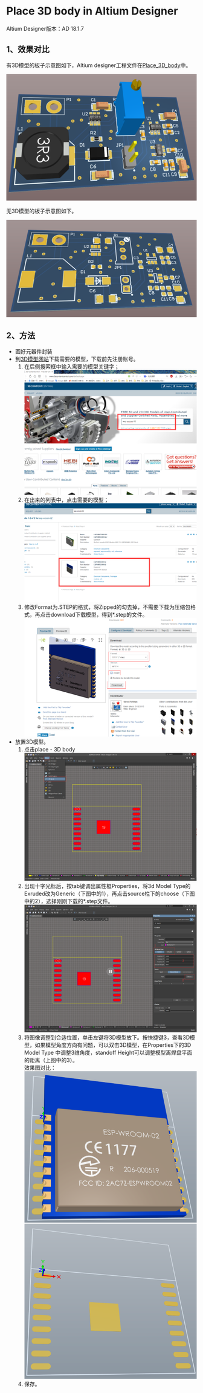 # Place 3D body in Altium Designer

Altium Designer版本：AD 18.1.7

## 1、效果对比

有3D模型的板子示意图如下，Altium designer工程文件在[Place_3D_body](./PrjPCB)中。

![3D_view_with_3D_Body](./img/3D_view_with_3D_Body.png)  

无3D模型的板子示意图如下。  

![3D_view_without_3D_Body](./img/3D_view_without_3D_Body.png)  

## 2、方法

- 画好元器件封装
- 到[3D模型网站](http://www.3dcontentcentral.com/)下载需要的模型，下载前先注册账号。  
  1. 在后侧搜索框中输入需要的模型关键字；  
  ![3dcontentcentral](./img/3dcontentcentral.png)  
  2. 在出来的列表中，点击需要的模型；  
  ![3D_list](./img/3D_list.png)  
  3. 修改Format为.STEP的格式，将Zipped的勾去掉，不需要下载为压缩包格式，再点击download下载模型，得到*.step的文件。  
  ![3D_download](./img/3D_download.png)  
- 放置3D模型。
  1. 点击place - 3D body  
  ![place_3d_body](./img/place_3d_body.png)  
  2. 出现十字光标后，按tab键调出属性框Properties，将3d Model Type的Exruded改为Generic（下图中的1），再点击source栏下的choose（下图中的2），选择刚刚下载的*.step文件。  
  ![properties](./img/properties.png)  
  3. 将图像调整到合适位置，单击左键将3D模型放下。按快捷键3，查看3D模型，如果模型角度方向有问题，可以双击3D模型，在Properties下的3D Model Type 中调整3维角度，standoff Height可以调整模型离焊盘平面的距离（上图中的3）。  
  效果图对比：  
  ![3D_view](./img/3D_view.png)  
  ![no_3D_view](./img/no_3D_view.png)  
  4. 保存。
  